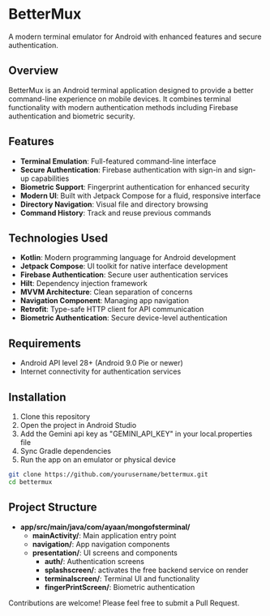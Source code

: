 # BetterMux

A modern terminal emulator for Android with enhanced features and secure authentication.

## Overview

BetterMux is an Android terminal application designed to provide a better command-line experience on mobile devices. It combines terminal functionality with modern authentication methods including Firebase authentication and biometric security.

## Features

- **Terminal Emulation**: Full-featured command-line interface
- **Secure Authentication**: Firebase authentication with sign-in and sign-up capabilities
- **Biometric Support**: Fingerprint authentication for enhanced security
- **Modern UI**: Built with Jetpack Compose for a fluid, responsive interface
- **Directory Navigation**: Visual file and directory browsing
- **Command History**: Track and reuse previous commands

## Technologies Used

- **Kotlin**: Modern programming language for Android development
- **Jetpack Compose**: UI toolkit for native interface development
- **Firebase Authentication**: Secure user authentication services
- **Hilt**: Dependency injection framework
- **MVVM Architecture**: Clean separation of concerns
- **Navigation Component**: Managing app navigation
- **Retrofit**: Type-safe HTTP client for API communication
- **Biometric Authentication**: Secure device-level authentication

## Requirements

- Android API level 28+ (Android 9.0 Pie or newer)
- Internet connectivity for authentication services

## Installation

1. Clone this repository
2. Open the project in Android Studio
3. Add the Gemini api key as "GEMINI_API_KEY" in your local.properties file
4. Sync Gradle dependencies
5. Run the app on an emulator or physical device

```bash
git clone https://github.com/yourusername/bettermux.git
cd bettermux
```

## Project Structure

- **app/src/main/java/com/ayaan/mongofsterminal/**
  - **mainActivity/**: Main application entry point
  - **navigation/**: App navigation components
  - **presentation/**: UI screens and components
    - **auth/**: Authentication screens
    - **splashscreen/**: activates the free backend service on render
    - **terminalscreen/**: Terminal UI and functionality
    - **fingerPrintScreen/**: Biometric authentication


Contributions are welcome! Please feel free to submit a Pull Request.

